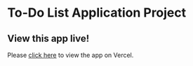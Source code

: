# To-Do List Application Project

## View this app live!

Please [click here](https://jay-labs-to-do-list-application-project-with-fetch-api.vercel.app/) to view the app on Vercel.